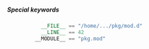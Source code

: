 ##### Special keywords

```d
           __FILE__ == "/home/.../pkg/mod.d"
           __LINE__ == 42
         __MODULE__ == "pkg.mod"
                                    
                                           ⁣
```
